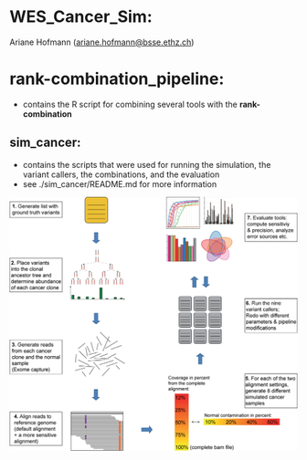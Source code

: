 
# WES_Cancer_Sim:
Ariane Hofmann (ariane.hofmann@bsse.ethz.ch)

# rank-combination_pipeline:
- contains the R script for combining several tools with the __rank-combination__


## sim_cancer:
- contains the scripts that were used for running the simulation, the variant callers, the combinations, and the evaluation
- see ./sim_cancer/README.md for more information

<p align="center">
	<img src="sim_cancer/tools/img/Figure1.png?raw=true" alt="Workflow of the comparison of the nine variant callers"/>
</p>



